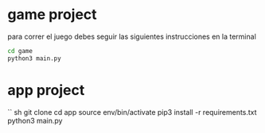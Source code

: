 # game project

para correr el juego debes seguir las siguientes instrucciones en la terminal

``` sh
cd game
python3 main.py
```

# app project

`` sh
git clone
cd app
source env/bin/activate
pip3 install -r requirements.txt
python3 main.py
```



